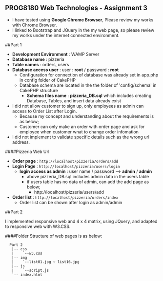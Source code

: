 ## PROG8180 Web Technologies - Assignment 3

- I have tested using **Google Chrome Browser**, Please review my works with Chrome Browser.
- I linked to Bootstrap and JQuery in the my web page, so please review my works under the internet connected environment.

##Part 1

  - **Development Environment** : WAMP Server
  - **Database name** : pizzeria
  - **Table names** : orders, users
  - **Database access user**  : user : **root**  / password : **root**
    - Configuration for connection of database was already set in app.php in config folder of CakePHP 
    - Database schema are located in the the folder of 'config/schema' in CakePHP structure
      - **Schema files name** : **pizzeria_DB.sql** which includes creating Database, Tables, and insert data already exist
  - I did not allow customer to sign up, only employees as admin can access to Order List after Login.
    - Because my concept and understanding about the requirements is as below;
    - Customer can only make an order with order page and ask for employee when customer wnat to change order infomation
  - I did not implement to validate specific details such as the wrong url address.

####Pizzeria Web Url 
  - **Order page** : ```http://localhost/pizzeria/orders/add```
  - **Login Page** : ```http://localhost/pizzeria/users/login```
    - **login access as admin** : user name / password --> **admin** / **admin**
      - above pizzeria_DB.sql includes admin data in the users table
      - if users table has no data of admin, can add the add page as below;
        - http://localhost/pizzeria/users/add
  - **Order list** : ```http://localhost/pizzeria/orders/index```
    - Order list can be shown after login as admin/admin

##Part 2

I implemented responsive web and 4 x 4 matrix, using JQuery, and adapted to responsive web with W3.CSS. 

####Folder Structure of web pages is as below:
```
  Part 2
   |-- css
   |    `--w3.css
   |-- img
   |    `--list01.jpg ~ list16.jpg
   |-- js
   |    `--script.js
   `-- index.html
```
